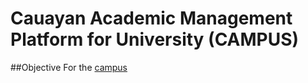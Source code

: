 # Cauayan Academic Management Platform for University (CAMPUS)

##Objective
For the [campus](https://youtu.be/dQw4w9WgXcQ?si=xx_Bhoii2UF4PZ7e)
